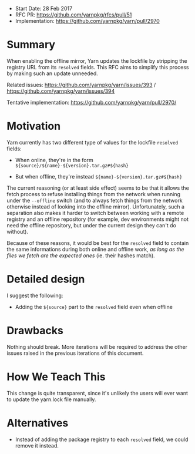 - Start Date: 28 Feb 2017
- RFC PR: https://github.com/yarnpkg/rfcs/pull/51
- Implementation: https://github.com/yarnpkg/yarn/pull/2970

# Summary

When enabling the offline mirror, Yarn updates the lockfile by stripping the registry URL from its `resolved` fields. This RFC aims to simplify this process by making such an update unneeded.

Related issues: https://github.com/yarnpkg/yarn/issues/393 / https://github.com/yarnpkg/yarn/issues/394

Tentative implementation: https://github.com/yarnpkg/yarn/pull/2970/

# Motivation

Yarn currently has two different type of values for the lockfile `resolved` fields:

  - When online, they're in the form `${source}/${name}-${version}.tar.gz#${hash}`

  - But when offline, they're instead `${name}-${version}.tar.gz#${hash}`

The current reasoning (or at least side effect) seems to be that it allows the fetch process to refuse installing things from the network when running under the `--offline` switch (and to always fetch things from the network otherwise instead of looking into the offline mirror). Unfortunately, such a separation also makes it harder to switch between working with a remote registry and an offline repository (for example, dev environments might not need the offline repository, but under the current design they can't do without).

Because of these reasons, it would be best for the `resolved` field to contain the same informations during both online and offline work, *as long as the files we fetch are the expected ones* (ie. their hashes match).

# Detailed design

I suggest the following:

  - Adding the `${source}` part to the `resolved` field even when offline

# Drawbacks

Nothing should break. More iterations will be required to address the other issues raised in the previous iterations of this document.

# How We Teach This

This change is quite transparent, since it's unlikely the users will ever want to update the yarn.lock file manually.

# Alternatives

  - Instead of adding the package registry to each `resolved` field, we could remove it instead.
